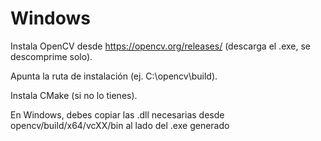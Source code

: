 #  **Windows**
Instala OpenCV desde https://opencv.org/releases/ (descarga el .exe, se descomprime solo).

Apunta la ruta de instalación (ej. C:\opencv\build).

Instala CMake (si no lo tienes).

En Windows, debes copiar las .dll necesarias desde opencv/build/x64/vcXX/bin al lado del .exe generado

